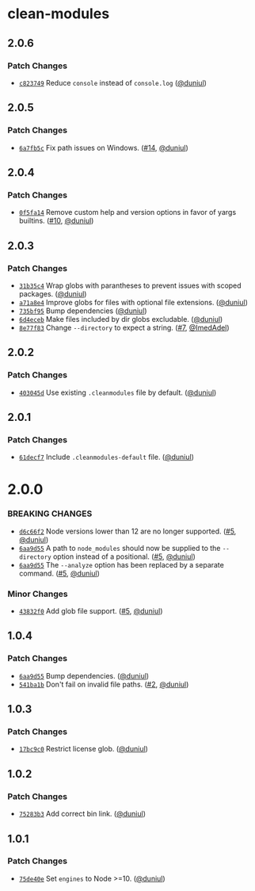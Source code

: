# clean-modules

## 2.0.6

### Patch Changes

- [`c823749`](https://github.com/duniul/clean-modules/commit/c823749f6b6023538ed326d556c7c0f7f4cc8e0c)
  Reduce `console` instead of `console.log` ([@duniul](https://github.com/duniul))

## 2.0.5

### Patch Changes

- [`6a7fb5c`](https://github.com/duniul/clean-modules/commit/6a7fb5c015d9f1869fa8b016d63c8cd390a5e2a1)
  Fix path issues on Windows. ([#14](https://github.com/duniul/clean-modules/pull/14),
  [@duniul](https://github.com/duniul))

## 2.0.4

### Patch Changes

- [`0f5fa14`](https://github.com/duniul/clean-modules/commit/0f5fa148b81a6bca1650430596ebc34779a4b126)
  Remove custom help and version options in favor of yargs builtins.
  ([#10](https://github.com/duniul/clean-modules/pull/10), [@duniul](https://github.com/duniul))

## 2.0.3

### Patch Changes

- [`31b35c4`](https://github.com/duniul/clean-modules/commit/31b35c4e7aa2bc7ffc76300bb9177c43f794940a)
  Wrap globs with parantheses to prevent issues with scoped packages.
  ([@duniul](https://github.com/duniul))
- [`a71a8e4`](https://github.com/duniul/clean-modules/commit/a71a8e4ca29a35e74806267e379a85c2e5764721)
  Improve globs for files with optional file extensions. ([@duniul](https://github.com/duniul))
- [`735bf95`](https://github.com/duniul/clean-modules/commit/735bf9586bac7fab59f01170bf192090de274903)
  Bump dependencies ([@duniul](https://github.com/duniul))
- [`6d4eceb`](https://github.com/duniul/clean-modules/commit/6d4ecebe33034be2a2997ebb93d8c1cb012f363a)
  Make files included by dir globs excludable. ([@duniul](https://github.com/duniul))
- [`8e77f83`](https://github.com/duniul/clean-modules/commit/8e77f830c5b523d47906f87c8e68a988e55f5cdf)
  Change `--directory` to expect a string. ([#7](https://github.com/duniul/clean-modules/pull/7),
  [@ImedAdel](https://github.com/ImedAdel))

## 2.0.2

### Patch Changes

- [`403045d`](https://github.com/duniul/clean-modules/commit/403045d275c36f2c27f13646fdb45ed53902b01a)
  Use existing `.cleanmodules` file by default. ([@duniul](https://github.com/duniul))

## 2.0.1

### Patch Changes

- [`61decf7`](https://github.com/duniul/clean-modules/commit/61decf7fd9b635f35daba10a58e7464c4db26b4a)
  Include `.cleanmodules-default` file. ([@duniul](https://github.com/duniul))

# 2.0.0

### BREAKING CHANGES

- [`d6c66f2`](https://github.com/duniul/clean-modules/commit/d6c66f2ab75ec03a573b848c396d74316fc085d6)
  Node versions lower than 12 are no longer supported.
  ([#5](https://github.com/duniul/clean-modules/pull/5), [@duniul](https://github.com/duniul))
- [`6aa9d55`](https://github.com/duniul/clean-modules/commit/6aa9d556fe0fa42b70966c6e7788442dae7a3426)
  A path to `node_modules` should now be supplied to the `--directory` option instead of a
  positional. ([#5](https://github.com/duniul/clean-modules/pull/5),
  [@duniul](https://github.com/duniul))
- [`6aa9d55`](https://github.com/duniul/clean-modules/commit/6aa9d556fe0fa42b70966c6e7788442dae7a3426)
  The `--analyze` option has been replaced by a separate command.
  ([#5](https://github.com/duniul/clean-modules/pull/5), [@duniul](https://github.com/duniul))

### Minor Changes

- [`43832f0`](https://github.com/duniul/clean-modules/commit/43832f08582ef55f33c7ee481c949a267a8f8a1d)
  Add glob file support. ([#5](https://github.com/duniul/clean-modules/pull/5),
  [@duniul](https://github.com/duniul))

## 1.0.4

### Patch Changes

- [`6aa9d55`](https://github.com/duniul/clean-modules/commit/6aa9d556fe0fa42b70966c6e7788442dae7a3426)
  Bump dependencies. ([@duniul](https://github.com/duniul))
- [`541ba1b`](https://github.com/duniul/clean-modules/commit/541ba1b3ca033b90df414fdcf6cea5f655daf3ae)
  Don't fail on invalid file paths. ([#2](https://github.com/duniul/clean-modules/pull/2),
  [@duniul](https://github.com/duniul))

## 1.0.3

### Patch Changes

- [`17bc9c0`](https://github.com/duniul/clean-modules/commit/17bc9c029f8197a7cb4514fd11eef32023855243)
  Restrict license glob. ([@duniul](https://github.com/duniul))

## 1.0.2

### Patch Changes

- [`75283b3`](https://github.com/duniul/clean-modules/commit/75283b3b0e5a42597e90209f60f85e83fc7429d7)
  Add correct bin link. ([@duniul](https://github.com/duniul))

## 1.0.1

### Patch Changes

- [`75de40e`](https://github.com/duniul/clean-modules/commit/75de40eca44847cefb269b2b36ce2f36b27a93ca)
  Set `engines` to Node >=10. ([@duniul](https://github.com/duniul))
